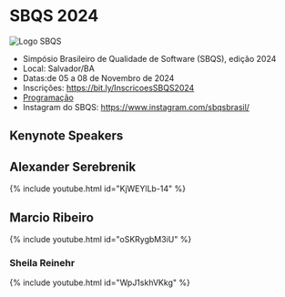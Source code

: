 # SBQS 2024

![Logo SBQS](https://github.com/user-attachments/assets/c402aaa7-da9a-44b5-b8c2-40861730e0c4)


- Simpósio Brasileiro de Qualidade de Software (SBQS), edição 2024
- Local: Salvador/BA
- Datas:de 05 a 08 de Novembro de 2024
- Inscrições: <https://bit.ly/InscricoesSBQS2024>
- [Programação](https://bit.ly/4gjmbMY)
- Instagram do SBQS: <https://www.instagram.com/sbqsbrasil/>

## Kenynote Speakers

## Alexander Serebrenik 

{% include youtube.html id="KjWEYlLb-14" %}


## Marcio Ribeiro 

{% include youtube.html id="oSKRygbM3iU" %}

### Sheila Reinehr

{% include youtube.html id="WpJ1skhVKkg" %}





